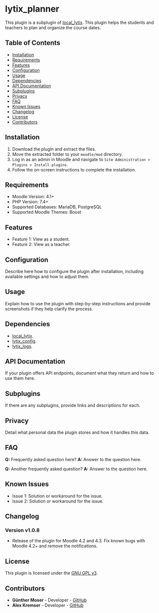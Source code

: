 # lytix_planner

This plugin is a subplugin of [local_lytix](https://github.com/llttugraz/moodle-local_lytix).
This plugin helps the students and teachers to plan and organize the course dates.
## Table of Contents

- [Installation](#installation)
- [Requirements](#requirements)
- [Features](#features)
- [Configuration](#configuration)
- [Usage](#usage)
- [Dependencies](#dependencies)
- [API Documentation](#api-documentation)
- [Subplugins](#subplugins)
- [Privacy](#privacy)
- [FAQ](#faq)
- [Known Issues](#known-issues)
- [Changelog](#changelog)
- [License](#license)
- [Contributors](#contributors)

## Installation

1. Download the plugin and extract the files.
2. Move the extracted folder to your `moodle/mod` directory.
3. Log in as an admin in Moodle and navigate to `Site Administration > Plugins > Install plugins`.
4. Follow the on-screen instructions to complete the installation.

## Requirements

- Moodle Version: 4.1+
- PHP Version: 7.4+
- Supported Databases: MariaDB, PostgreSQL
- Supported Moodle Themes: Boost

## Features

- Feature 1: View as a student.
- Feature 2: View as a teacher.

## Configuration

Describe here how to configure the plugin after installation, including available settings and how to adjust them.

## Usage

Explain how to use the plugin with step-by-step instructions and provide screenshots if they help clarify the process.

## Dependencies

 - [local_lytix](https://github.com/llttugraz/moodle-local_lytix).
 - [lytix_config](https://github.com/llttugraz/moodle-lytix_config).
 - [lytix_logs](https://github.com/llttugraz/moodle-lytix_logs).

## API Documentation

If your plugin offers API endpoints, document what they return and how to use them here.

## Subplugins

If there are any subplugins, provide links and descriptions for each.

## Privacy

Detail what personal data the plugin stores and how it handles this data.

## FAQ

**Q:** Frequently asked question here?
**A:** Answer to the question here.

**Q:** Another frequently asked question?
**A:** Answer to the question here.

## Known Issues

- Issue 1: Solution or workaround for the issue.
- Issue 2: Solution or workaround for the issue.

## Changelog

### Version v1.0.8

- Release of the plugin for Moodle 4.2 and 4.3. Fix known bugs with Moodle 4.2+ and remove the notifications.

## License

This plugin is licensed under the [GNU GPL v3](LINK_TO_LICENSE).

## Contributors

- **Günther Moser** - Developer - [GitHub](LINK_TO_GITHUB_PROFILE)
- **Alex Kremser** - Developer - [GitHub](LINK_TO_GITHUB_PROFILE)
